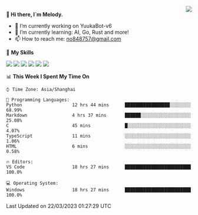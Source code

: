 <a href="#">
  <img align="right" src="https://github-readme-stats.vercel.app/api?username=melodyyuuka&count_private=true&show_icons=true" />
</a>

**👋 Hi there, I`m Melody.**

- 🔭 I’m currently working on YuukaBot-v6
- 🌱 I’m currently learning: AI, Go, Rust and more!
- 📫 How to reach me: no848757@gmail.com

🌟 **My Skills** 

![](https://img.shields.io/badge/-Python-3e74a2?style=flat-square&logo=Python&logoColor=fff)
![](https://img.shields.io/badge/-Java-007396?style=flat-square&logo=OpenJDK&logoColor=fff)
![](https://img.shields.io/badge/-Node.js-339933?style=flat-square&logo=Node.js&logoColor=fff)
![](https://img.shields.io/badge/-Git-f05032?style=flat-square&logo=git&logoColor=fff)
![](https://img.shields.io/badge/-PostgreSQL-4169e1?style=flat-square&logo=PostgreSQL&logoColor=fff)
![](https://img.shields.io/badge/-VSCode-007acc?style=flat-square&logo=Visual-Studio-Code&logoColor=fff)


<!--START_SECTION:waka-->
📊 **This Week I Spent My Time On** 

```text
⌚︎ Time Zone: Asia/Shanghai

💬 Programming Languages: 
Python                   12 hrs 44 mins      █████████████████░░░░░░░░   68.99% 
Markdown                 4 hrs 37 mins       ██████░░░░░░░░░░░░░░░░░░░   25.08% 
C                        45 mins             █░░░░░░░░░░░░░░░░░░░░░░░░   4.07% 
TypeScript               11 mins             ░░░░░░░░░░░░░░░░░░░░░░░░░   1.06% 
HTML                     6 mins              ░░░░░░░░░░░░░░░░░░░░░░░░░   0.58%

🔥 Editors: 
VS Code                  18 hrs 27 mins      █████████████████████████   100.0%

💻 Operating System: 
Windows                  18 hrs 27 mins      █████████████████████████   100.0%

```


 Last Updated on 22/03/2023 01:27:29 UTC
<!--END_SECTION:waka-->
